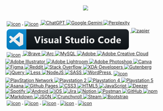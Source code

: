 <h1 align="center"><picture><img src = "https://github.com/7oSkaaa/7oSkaaa/blob/main/Images/about_me.gif?raw=true" width = 50px></picture> </h1>
<p align="left">
</p>

<h3 align="left"></h3>
<p align="left"> <a href="https://getbootstrap.com" target="_blank" rel="noreferrer"> 
  
<img src="https://camo.githubusercontent.com/cbb7909dbc8aef310d44e797061e0c266f6b276072eb5b9a8a36870440201348/68747470733a2f2f696d672e736869656c64732e696f2f62616467652f53616c6573666f7263652d3030413145303f7374796c653d666f722d7468652d6261646765266c6f676f3d53616c6573666f726365266c6f676f436f6c6f723d7768697465" alt="icon" style="vertical-align:top; margin:4px"> <img src="https://camo.githubusercontent.com/79ce579d63968cddf0c5e1b3d02953b694e2afc23747da0d27626c33b93e5331/68747470733a2f2f696d672e736869656c64732e696f2f62616467652f436c617564652d4439373735373f7374796c653d666f722d7468652d6261646765266c6f676f3d636c61756465266c6f676f436f6c6f723d7768697465" alt="icon" style="vertical-align:top; margin:4px">  ![ChatGPT](https://img.shields.io/badge/chatGPT-74aa9c?style=for-the-badge&logo=openai&logoColor=white) ![Google Gemini](https://img.shields.io/badge/google%20gemini-8E75B2?style=for-the-badge&logo=google%20gemini&logoColor=white) ![Perplexity](https://img.shields.io/badge/perplexity-000000?style=for-the-badge&logo=perplexity&logoColor=088F8F) <img src="https://raw.githubusercontent.com/8bithemant/8bithemant/master/svg/dev/tools/visualstudio_code.svg" alt="vscode" style="vertical-align:top; margin:4px"> <img src="https://camo.githubusercontent.com/7c895e49f74d7148ccc8a4028430fd9e8fb267eabb1af18e59964808217f4e7e/68747470733a2f2f613131796261646765732e636f6d2f62616467653f6c6f676f3d7a6170696572" alt="zapier" width="40" height="40"/> <img src="https://camo.githubusercontent.com/b4ca5c9d106a7d7800d469c735320ac2ea6400b5a84c320dcc348d72899255fc/68747470733a2f2f696d672e736869656c64732e696f2f62616467652f456c656d656e746f722d3932303033423f7374796c653d666f722d7468652d6261646765266c6f676f3d656c656d656e746f72266c6f676f436f6c6f723d7768697465" alt="icon" style="vertical-align:top; margin:4px"> ![Brave](https://img.shields.io/badge/Brave-FB542B?style=for-the-badge&logo=Brave&logoColor=white) ![Arc](https://img.shields.io/badge/Arc-000000?style=for-the-badge&logo=arc&logoColor=white) ![MySQL](https://img.shields.io/badge/mysql-4479A1.svg?style=for-the-badge&logo=mysql&logoColor=white) ![Adobe](https://img.shields.io/badge/adobe-%23FF0000.svg?style=for-the-badge&logo=adobe&logoColor=white) ![Adobe Creative Cloud](https://img.shields.io/badge/Adobe%20Creative%20Cloud-DA1F26.svg?style=for-the-badge&logo=Adobe%20Creative%20Cloud&logoColor=white) ![Adobe Illustrator](https://img.shields.io/badge/adobe%20illustrator-%23FF9A00.svg?style=for-the-badge&logo=adobe%20illustrator&logoColor=white) ![Adobe Lightroom](https://img.shields.io/badge/Adobe%20Lightroom-31A8FF.svg?style=for-the-badge&logo=Adobe%20Lightroom&logoColor=white) ![Adobe Photoshop](https://img.shields.io/badge/adobe%20photoshop-%2331A8FF.svg?style=for-the-badge&logo=adobe%20photoshop&logoColor=white) ![Canva](https://img.shields.io/badge/Canva-%2300C4CC.svg?style=for-the-badge&logo=Canva&logoColor=white) 	![Figma](https://img.shields.io/badge/figma-%23F24E1E.svg?style=for-the-badge&logo=figma&logoColor=white) ![Reddit](https://img.shields.io/badge/Reddit-%23FF4500.svg?style=for-the-badge&logo=Reddit&logoColor=white) ![Stack Overflow](https://img.shields.io/badge/-Stackoverflow-FE7A16?style=for-the-badge&logo=stack-overflow&logoColor=white) ![XDA-Developers](https://img.shields.io/badge/XDA--Developers-%23AC6E2F.svg?style=for-the-badge&logo=XDA-Developers&logoColor=white) ![Gutenberg](https://img.shields.io/badge/gutenberg-%23077CB2.svg?style=for-the-badge&logo=gutenberg&logoColor=white) ![jQuery](https://img.shields.io/badge/jquery-%230769AD.svg?style=for-the-badge&logo=jquery&logoColor=white) ![Less](https://img.shields.io/badge/less-2B4C80?style=for-the-badge&logo=less&logoColor=white) ![NodeJS](https://img.shields.io/badge/node.js-6DA55F?style=for-the-badge&logo=node.js&logoColor=white) ![SASS](https://img.shields.io/badge/SASS-hotpink.svg?style=for-the-badge&logo=SASS&logoColor=white) ![WordPress](https://img.shields.io/badge/WordPress-%23117AC9.svg?style=for-the-badge&logo=WordPress&logoColor=white) <img src="https://camo.githubusercontent.com/6904cb0f78f97e26efe4e2c43a954cdeeea1cd66f193f02fac559e4991cb492f/68747470733a2f2f613131796261646765732e636f6d2f62616467653f6c6f676f3d726574726f61726368" alt="icon" style="vertical-align:top; margin:4px"> ![PlayStation Network](https://img.shields.io/badge/PSN-%230070D1.svg?style=for-the-badge&logo=Playstation&logoColor=white) ![Playstation 2](https://img.shields.io/badge/Playstation%202-003791?style=for-the-badge&logo=playstation-2&logoColor=white) ![Playstation 4](https://img.shields.io/badge/Playstation%204-003791?style=for-the-badge&logo=playstation-4&logoColor=white) ![Playstation 5](https://img.shields.io/badge/Playstation%205-003791?style=for-the-badge&logo=playstation-5&logoColor=white) ![Asana](https://img.shields.io/badge/asana-F06A6A.svg?style=for-the-badge&logo=asana&logoColor=white) ![Github Pages](https://img.shields.io/badge/github%20pages-121013?style=for-the-badge&logo=github&logoColor=white) ![CSS3](https://img.shields.io/badge/css3-%231572B6.svg?style=for-the-badge&logo=css3&logoColor=white) ![HTML5](https://img.shields.io/badge/html5-%23E34F26.svg?style=for-the-badge&logo=html5&logoColor=white) ![JavaScript](https://img.shields.io/badge/javascript-%23323330.svg?style=for-the-badge&logo=javascript&logoColor=%23F7DF1E) ![Deezer](https://img.shields.io/badge/Deezer-FEAA2D?style=for-the-badge&logo=deezer&logoColor=white) ![Spotify](https://img.shields.io/badge/Spotify-1ED760?style=for-the-badge&logo=spotify&logoColor=white) 	![Android](https://img.shields.io/badge/Android-3DDC84?style=for-the-badge&logo=android&logoColor=white) ![iOS](https://img.shields.io/badge/iOS-000000?style=for-the-badge&logo=ios&logoColor=white) ![Jira](https://img.shields.io/badge/jira-%230A0FFF.svg?style=for-the-badge&logo=jira&logoColor=white) ![Notion](https://img.shields.io/badge/Notion-%23000000.svg?style=for-the-badge&logo=notion&logoColor=white) ![Postman](https://img.shields.io/badge/Postman-FF6C37?style=for-the-badge&logo=postman&logoColor=white) ![GitHub](https://img.shields.io/badge/github-%23121011.svg?style=for-the-badge&logo=github&logoColor=white) 
![npm](https://img.shields.io/badge/npm-CB3837?style=flat-square&logo=npm&logoColor=white) ![Markdown](https://img.shields.io/badge/Markdown-000000?style=flat-square&logo=Markdown&logoColor=white) ![JSON](https://img.shields.io/badge/JSON-000000?style=flat-square&logo=JSON&logoColor=white) ![Crunchyroll](https://img.shields.io/badge/Crunchyroll-F47521?style=flat-square&logo=crunchyroll&logoColor=white) ![Steam](https://img.shields.io/badge/Steam-000000?style=flat-square&logo=steam&logoColor=white) ![Bootstrap](https://img.shields.io/badge/bootstrap-%23430098.svg?style=for-the-badge&logo=bootstrap&logoColor=white)  
<img src="https://camo.githubusercontent.com/7689233256f5cdeb49150c8bfb2f51bdcd94e0015b7b447eb2f4a3ace41bfde5/68747470733a2f2f696d672e736869656c64732e696f2f62616467652f476f6f676c65253230416e616c79746963732d4533373430303f7374796c653d666f722d7468652d6261646765266c6f676f3d676f6f676c65253230616e616c7974696373266c6f676f436f6c6f723d7768697465" alt="icon" style="vertical-align:top; margin:4px"> <img src="https://camo.githubusercontent.com/77516ff91ad8ba3818def0586b7c38faa72db5d54de03220539cd4705147a3e5/68747470733a2f2f696d672e736869656c64732e696f2f62616467652f676974687562253230636f70696c6f742d3030303030303f7374796c653d666f722d7468652d6261646765266c6f676f3d676974687562636f70696c6f74266c6f676f436f6c6f723d7768697465" alt="icon" style="vertical-align:top; margin:4px"> <img src="https://camo.githubusercontent.com/2da16c0416cbb6148a7c9828b6630c92d73781105fe082c2e34e3b43cdd628a3/68747470733a2f2f696d672e736869656c64732e696f2f62616467652f4e696e74656e646f5f3344532d4431323232383f7374796c653d666f722d7468652d6261646765266c6f676f3d6e696e74656e646f2d336473266c6f676f436f6c6f723d7768697465" alt="icon" style="vertical-align:top; margin:4px"> <img src="https://camo.githubusercontent.com/62d3d35241760cf174631c4e6b5f4503c0a6b34640fd306e36a829ab5ec47b14/68747470733a2f2f696d672e736869656c64732e696f2f62616467652f446973636f72642d3538363546323f7374796c653d666f722d7468652d6261646765266c6f676f3d646973636f7264266c6f676f436f6c6f723d7768697465" alt="icon" style="vertical-align:top; margin:4px"> <img src="https://camo.githubusercontent.com/d86a78c227aed2775574dc12b4c15620d7a92bdee289bf2ede968f37428a83f6/68747470733a2f2f696d672e736869656c64732e696f2f62616467652f536c61636b2d3441313534423f7374796c653d666f722d7468652d6261646765266c6f676f3d736c61636b266c6f676f436f6c6f723d7768697465" alt="icon" style="vertical-align:top; margin:4px"> 
</p>
